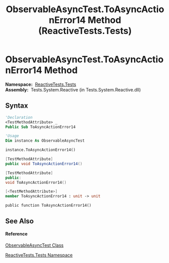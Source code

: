 ﻿---
title: ObservableAsyncTest.ToAsyncActionError14 Method  (ReactiveTests.Tests)
TOCTitle: ToAsyncActionError14 Method
ms:assetid: M:ReactiveTests.Tests.ObservableAsyncTest.ToAsyncActionError14
ms:mtpsurl: https://msdn.microsoft.com/en-us/library/reactivetests.tests.observableasynctest.toasyncactionerror14(v=VS.103)
ms:contentKeyID: 36620579
ms.date: 06/28/2011
mtps_version: v=VS.103
f1_keywords:
- ReactiveTests.Tests.ObservableAsyncTest.ToAsyncActionError14
dev_langs:
- CSharp
- JScript
- VB
- FSharp
- c++
---

# ObservableAsyncTest.ToAsyncActionError14 Method

**Namespace:**  [ReactiveTests.Tests](hh289046\(v=vs.103\).md)  
**Assembly:**  Tests.System.Reactive (in Tests.System.Reactive.dll)

## Syntax

``` vb
'Declaration
<TestMethodAttribute> _
Public Sub ToAsyncActionError14
```

``` vb
'Usage
Dim instance As ObservableAsyncTest

instance.ToAsyncActionError14()
```

``` csharp
[TestMethodAttribute]
public void ToAsyncActionError14()
```

``` c++
[TestMethodAttribute]
public:
void ToAsyncActionError14()
```

``` fsharp
[<TestMethodAttribute>]
member ToAsyncActionError14 : unit -> unit 
```

``` jscript
public function ToAsyncActionError14()
```

## See Also

#### Reference

[ObservableAsyncTest Class](hh314747\(v=vs.103\).md)

[ReactiveTests.Tests Namespace](hh289046\(v=vs.103\).md)

